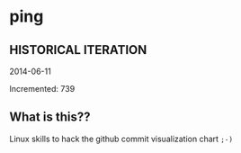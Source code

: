 # ping

## HISTORICAL ITERATION
2014-06-11

Incremented: 739

## What is this?? 
Linux skills to hack the github commit visualization chart `;-)`
